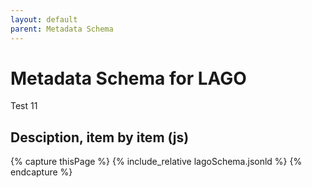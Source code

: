 ```yaml
---
layout: default
parent: Metadata Schema
---
```


# Metadata Schema for LAGO

Test 11

## Desciption, item by item (js) 


{% capture thisPage %}
    {% include_relative lagoSchema.jsonld %}
{% endcapture %}


<div id="text2"></div>
 
<script>
document.getElementById("text2").innerHTML = "{{ thisPage }}";
document.getElementById("text3").innerHTML = "{{ thisPage }}";
</script>

<div id="text3"></div>

<script src="https://code.jquery.com/jquery-3.2.1.min.js"></script>
<script>
$().ready(function(){
     $("#text").html("{{thisPage}}");
    });
</script>
 
<div id="text"></div>
